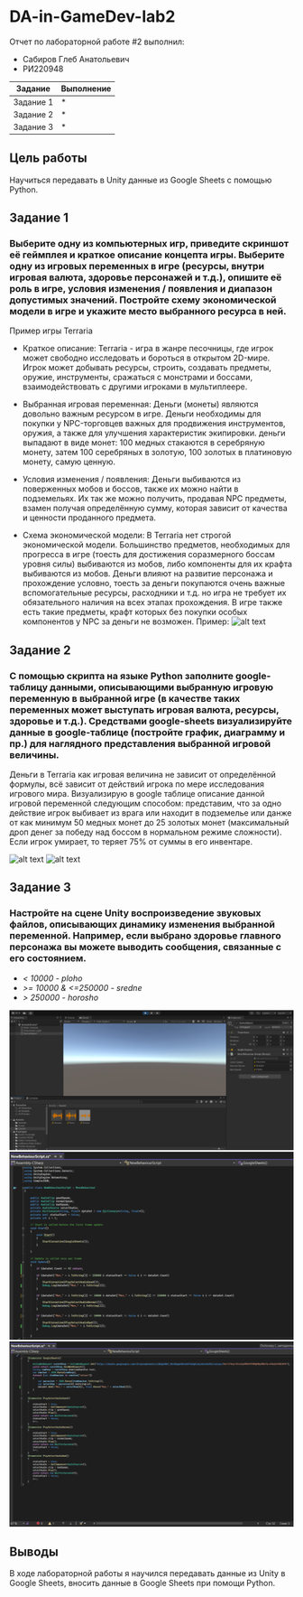 # DA-in-GameDev-lab2
Отчет по лабораторной работе #2 выполнил:
- Сабиров Глеб Анатольевич
- РИ220948


| Задание | Выполнение |
| ------ | ------ |
| Задание 1 | * |
| Задание 2 | * |
| Задание 3 | * |

## Цель работы
Научиться передавать в Unity данные из Google Sheets с помощью Python.
## Задание 1
### Выберите одну из компьютерных игр, приведите скриншот её геймплея и краткое описание концепта игры. Выберите одну из игровых переменных в игре (ресурсы, внутри игровая валюта, здоровье персонажей и т.д.), опишите её роль в игре, условия изменения / появления и диапазон допустимых значений. Постройте схему экономической модели в игре и укажите место выбранного ресурса в ней.

Пример игры Terraria
- Краткое описание: Terraria - игра в жанре песочницы, где игрок может свободно исследовать и бороться в открытом 2D-мире. Игрок может добывать ресурсы, строить, создавать предметы, оружие, инструменты, сражаться с монстрами и боссами, взаимодействовать с другими игроками в мультиплеере.

- Выбранная игровая переменная:
  Деньги (монеты) являются довольно важным ресурсом в игре. Деньги необходимы для покупки у NPC-торговцев важных для продвижения инструментов, оружия, а также для улучшения характеристик экипировки. деньги выпадают в виде монет: 100 медных стакаются в серебряную монету, затем 100 серебряных в золотую, 100 золотых в платиновую монету, самую ценную.
  
- Условия изменения / появления:
  Деньги выбиваются из поверженных мобов и боссов, также их можно найти в подземельях. Их так же можно получить, продавая NPC предметы, взамен получая определённую сумму, которая зависит от качества и ценности проданного предмета.

- Схема экономической модели:
  В Terraria нет строгой экономической модели. Большинство предметов, необходимых для прогресса в игре (тоесть для достижения соразмерного боссам уровня силы) выбиваются из мобов, либо компоненты для их крафта выбиваются из мобов. Деньги влияют на развитие персонажа и прохождение условно, тоесть за деньги покупаются очень важные вспомогательные ресурсы, расходники и т.д. но игра не требует их обязательного наличия на всех этапах прохождения. В игре также есть такие предметы, крафт которых без покупки особых компонентов у NPC за деньги не возможен.
Пример:
![alt text](https://github.com/nosova666/DA-ingame-labwork2/blob/main/%D1%81%D1%85%D0%B5%D0%BC%D0%BA%D0%B0.jpg)
  
## Задание 2
### С помощью скрипта на языке Python заполните google-таблицу данными, описывающими выбранную игровую переменную в выбранной игре (в качестве таких переменных может выступать игровая валюта, ресурсы, здоровье и т.д.). Средствами google-sheets визуализируйте данные в google-таблице (постройте график, диаграмму и пр.) для наглядного представления выбранной игровой величины.

Деньги в Terraria как игровая величина не зависит от определённой формулы, всё зависит от действий игрока по мере исследования игрового мира. Визуализирую в google таблице описание данной игровой переменной следующим способом: представим, что за одно действие игрок выбивает из врага или находит в подземелье или данже от как минимум 50 медных монет до 25 золотых монет (максимальный дроп денег за победу над боссом в нормальном режиме сложности). Если игрок умирает, то теряет 75% от суммы в его инвентаре.


![alt text](https://github.com/nosova666/DA-ingame-labwork2/blob/main/screenshot%201.png)
![alt text](https://github.com/nosova666/DA-ingame-labwork2/blob/main/screenshot%202.png)

## Задание 3
### Настройте на сцене Unity воспроизведение звуковых файлов, описывающих динамику изменения выбранной переменной. Например, если выбрано здоровье главного персонажа вы можете выводить сообщения, связанные с его состоянием.

- _< 10000 - ploho_
- _>= 10000 & <=250000 - sredne_
- _> 250000 - horosho_

![alt text](https://github.com/nosova666/DA-in-GameDev-lab2/blob/main/screenshot%203.png)
![alt text](https://github.com/nosova666/DA-in-GameDev-lab2/blob/main/screenshot%204.png)
![alt text](https://github.com/nosova666/DA-in-GameDev-lab2/blob/main/screenshot%205.png)

## Выводы
В ходе лабораторной работы я научился передавать данные из Unity в Google Sheets, вносить данные в Google Sheets при помощи Python.
